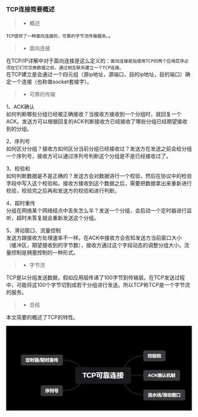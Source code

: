 ### TCP连接简要概述 

>* 概述  

`TCP提供了一种面向连接的，可靠的字节流传输服务。`。
>* 面向连接  

在TCP/IP详解中对于面向连接是这么定义的：`面向连接是指使用TCP的两个应用层序必须在它们可交换数据之前，通过相互联系建立一个TCP连接。`   
在TCP建立是会通过一个四元组（源ip地址，源端口，目的ip地址，目的端口）确定一个连接（也称做socket套接字）。 
  
>* 可靠的传输   

1、ACK确认  
如何判断哪些分组已经被正确接收？当接收方接收到一个分组时，就回复一个ACK。发送方可以根据回复的ACK判断接收方已经接收了哪些分组已经期望接收到的分组。    

2、序列号  
如何区分分组？接收方如何区分当前分组已经接收过？发送方在发送之前会给分组一个序列号，接收方可以通过序列号判断这个分组是不是已经接收过了。   

3、校验和  
如何判断数据是不是正确的？发送方会对数据进行一个校验，然后在协议中的检验字段中写入这个校验和。接收方接收到这个数据之后，需要把数据拿出来重新进行校验，校验完之后再和发送方的校验和进行判断。  
 
4、超时重传  
分组在网络某个网络结点中丢失怎么半？发送一个分组，会启动一个定时器进行监听，超时未答复就会重新发送这个分组。
   
5、滑动窗口、流量控制  
发送方跟接收方处理速率不一样。在ACK中接收方会告知发送方当前窗口大小（缓冲区，期望接收到的字节数），接收方通过这个字段动态的调整分组大小。流量控制是拥塞控制的一种形式。

>* 字节流   

TCP是以分组发送数据，假如应用层传递了100字节到传输层。在TCP发送过程中，可能将这100个字节切割成若干分组进行发送。所以TCP称TCP是一个字节流的服务。

>* 总结  

本文简要的概述了TCP的特性。

![Aaron Swartz](https://github.com/yuhantong/note/blob/main/images/Snipaste_2021-12-07_01-57-42.png?raw=true)





